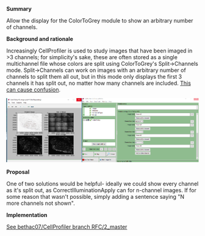 **Summary**

Allow the display for the ColorToGrey module to show an arbitrary number of channels.  

**Background and rationale**

Increasingly CellProfiler is used to study images that have been imaged in >3 channels; for simplicity's sake, these are often stored as a single multichannel file whose colors are split using ColorToGrey's Split->Channels mode.  Split->Channels can work on images with an arbitrary number of channels to split them all out, but in this mode only displays the first 3 channels it has split out, no matter how many channels are included.  [This can cause confusion](http://forum.cellprofiler.org/t/can-you-use-cellprofiler-to-analyze-whole-tissue-samples-6-color-images/4711/5?u=bcimini).

![ColorToGrey's output splitting a 6 channel image](images/ColorToGreyScreenshot.png)


**Proposal**

One of two solutions would be helpful- ideally we could show every channel as it's split out, as CorrectIlluminationApply can for n-channel images.  If for some reason that wasn't possible, simply adding a sentence saying "N more channels not shown".  

**Implementation**

[See bethac07/CellProfiler branch RFC/2_master](https://github.com/bethac07/CellProfiler/blob/RFC/2_master/cellprofiler/modules/colortogray.py)
